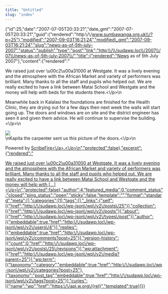 ```yaml
---
title: "Untitled"
slug: "index"
---
```


{"id":25,"date":"2007-07-05T20:33:21","date\_gmt":"2007-07-05T20:33:21","guid":{"rendered":"http:\\/\\/www.sumbawanga.org.uk\\/?p=25"},"modified":"2007-09-03T16:21:24","modified\_gmt":"2007-09-03T16:21:24","slug":"news-as-of-5th-july-2007","status":"publish","type":"post","link":"http:\\/\\/sudawp.loc\\/2007\\/07\\/news-as-of-5th-july-2007\\/","title":{"rendered":"News as of 5th July 2007"},"content":{"rendered":"

We raised just over \\u00c2\\u00a31000 at Westgate. It was a lively evening and the atmosphere with the African Market and variety of performers was brilliant. Many thanks to all the staff and pupils who helped out. We are really excited to have a link between Matai School and Westgate and the money will help with beds for the students there.<\\/p>\\n

Meanwhile back in Kalalasi the foundations are finished for the Health Clinic, they are drying out for a few days then next week the walls will start going up. The doors and windows are on site and the district engineer has seen it and given them advice. He will continue to supervise the building.<\\/p>\\n

![](\"http:\/\/sumbawanga.org.uk\/wp-content\/clinicdoors.jpg\")  
\\nKapita the carpenter sent us this picture of the doors.<\\/p>\\n

Powered by [ScribeFire<\\/a>.<\\/p>\\n","protected":false},"excerpt":{"rendered":"](\"http:\/\/scribefire.com\/\")

[We raised just over \\u00c2\\u00a31000 at Westgate. It was a lively evening and the atmosphere with the African Market and variety of performers was brilliant. Many thanks to all the staff and pupils who helped out. We are really excited to have a link between Matai School and Westgate and the money will help with \[…\]<\\/p>\\n","protected":false},"author":4,"featured\_media":0,"comment\_status":"closed","ping\_status":"open","sticky":false,"template":"","format":"standard","meta":\[\],"categories":\[1\],"tags":\[\],"\_links":{"self":\[{"href":"http:\\/\\/sudawp.loc\\/wp-json\\/wp\\/v2\\/posts\\/25"}\],"collection":\[{"href":"http:\\/\\/sudawp.loc\\/wp-json\\/wp\\/v2\\/posts"}\],"about":\[{"href":"http:\\/\\/sudawp.loc\\/wp-json\\/wp\\/v2\\/types\\/post"}\],"author":\[{"embeddable":true,"href":"http:\\/\\/sudawp.loc\\/wp-json\\/wp\\/v2\\/users\\/4"}\],"replies":\[{"embeddable":true,"href":"http:\\/\\/sudawp.loc\\/wp-json\\/wp\\/v2\\/comments?post=25"}\],"version-history":\[{"count":0,"href":"http:\\/\\/sudawp.loc\\/wp-json\\/wp\\/v2\\/posts\\/25\\/revisions"}\],"wp:attachment":\[{"href":"http:\\/\\/sudawp.loc\\/wp-json\\/wp\\/v2\\/media?parent=25"}\],"wp:term":\[{"taxonomy":"category","embeddable":true,"href":"http:\\/\\/sudawp.loc\\/wp-json\\/wp\\/v2\\/categories?post=25"},{"taxonomy":"post\_tag","embeddable":true,"href":"http:\\/\\/sudawp.loc\\/wp-json\\/wp\\/v2\\/tags?post=25"}\],"curies":\[{"name":"wp","href":"https:\\/\\/api.w.org\\/{rel}","templated":true}\]}}](\"http:\/\/scribefire.com\/\")